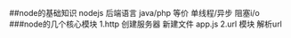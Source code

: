 ##node的基础知识
nodejs  后端语言   java/php  等价   单线程/异步   阻塞i/o
###node的几个核心模块
1.http  创建服务器
新建文件  app.js
2.url 模块 解析url
